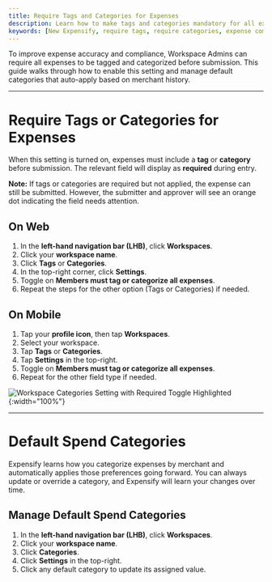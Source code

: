```yaml
---
title: Require Tags and Categories for Expenses
description: Learn how to make tags and categories mandatory for all expenses in a workspace.
keywords: [New Expensify, require tags, require categories, expense compliance, workspace settings, default category, smartscan]
---
```


To improve expense accuracy and compliance, Workspace Admins can require all expenses to be tagged and categorized before submission. This guide walks through how to enable this setting and manage default categories that auto-apply based on merchant history.

---

# Require Tags or Categories for Expenses

When this setting is turned on, expenses must include a **tag** or **category** before submission. The relevant field will display as **required** during entry.

**Note:** If tags or categories are required but not applied, the expense can still be submitted. However, the submitter and approver will see an orange dot indicating the field needs attention.

## On Web

1. In the **left-hand navigation bar (LHB)**, click **Workspaces**.
2. Click your **workspace name**.
3. Click **Tags** or **Categories**.
4. In the top-right corner, click **Settings**.
5. Toggle on **Members must tag or categorize all expenses**.
6. Repeat the steps for the other option (Tags or Categories) if needed.

## On Mobile

1. Tap your **profile icon**, then tap **Workspaces**.
2. Select your workspace.
3. Tap **Tags** or **Categories**.
4. Tap **Settings** in the top-right.
5. Toggle on **Members must tag or categorize all expenses**.
6. Repeat for the other field type if needed.

![Workspace Categories Setting with Required Toggle Highlighted]({{site.url}}/assets/images/Workspace_category_toggle.png){:width="100%"}

---

# Default Spend Categories

Expensify learns how you categorize expenses by merchant and automatically applies those preferences going forward. You can always update or override a category, and Expensify will learn your changes over time.

## Manage Default Spend Categories

1. In the **left-hand navigation bar (LHB)**, click **Workspaces**.
2. Click your **workspace name**.
3. Click **Categories**.
4. Click **Settings** in the top-right.
5. Click any default category to update its assigned value.

